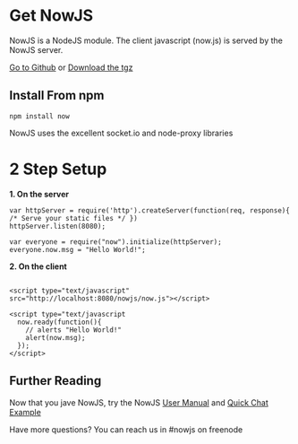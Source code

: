 ﻿Get NowJS
=========
NowJS is a NodeJS module. The client javascript (now.js) is served by the NowJS server.


<a href="https://github.com/Flotype/now/">Go to Github</a> or 
<a href="https://github.com/Flotype/now/tarball/master">Download the tgz</a>


Install From npm
----------------

`npm install now`



NowJS uses the excellent socket.io and node-proxy libraries


2 Step Setup
==============

**1. On the server**

    
    var httpServer = require('http').createServer(function(req, response){ /* Serve your static files */ })
    httpServer.listen(8080);
    
    var everyone = require("now").initialize(httpServer);
    everyone.now.msg = "Hello World!";
    
**2. On the client**
<pre><code>
&lt;script type="text/javascript" src="http://localhost:8080/nowjs/now.js">&lt;/script>

&lt;script type="text/javascript
  now.ready(function(){
    // alerts "Hello World!"
    alert(now.msg);
  });
&lt;/script>
</code></pre>
Further Reading
---------------

Now that you jave NowJS, try the NowJS [User Manual](http://nowjs.com/doc) and [Quick Chat Example](http://nowjs.com/guide) 

Have more questions? You can reach us in #nowjs on freenode
